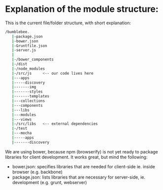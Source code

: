 Explanation of the module structure:
====================================


This is the current file/folder structure, with short explanation:  

```bash
/bumblebee.
   |-package.json
   |-bower.json
   |-Gruntfile.json
   |-server.js
   |   
   |-/bower_components
   |-/dist
   |-/node_modules
   |-/src/js     <-- our code lives here
   |---apps
   |-----discovery
   |-------img
   |-------styles
   |-------templates
   |---collections
   |---components
   |---libs
   |---modules
   |---views   
   |-/src/libs   <-- external dependencies
   |-/test
   |---mocha
   |-----apps
   |-------discovery
``` 

We are using bower, because npm (browserify) is not yet ready to package libraries for client development. It works great, but mind the following:

  - bower.json: specifies libraries that are needed for client-side ie. 
         inside browser (e.g. backbone)
  - package.json: lists libraries that are necessary for server-side, ie. development
         (e.g. grunt, webserver)
         
